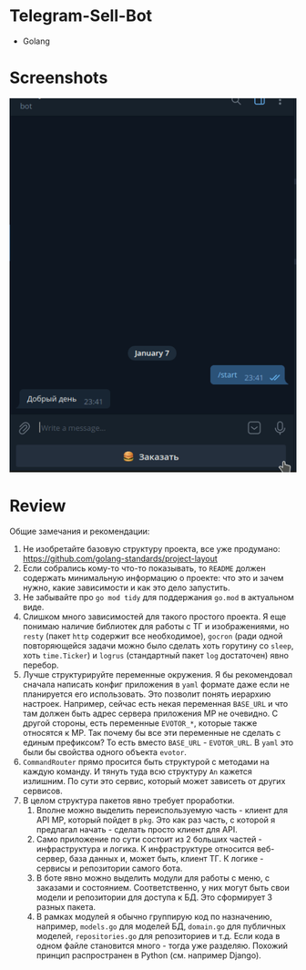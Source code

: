 # Telegram-Sell-Bot

- Golang

# Screenshots

<div align="center">
    <img src="project/screenshots/sell_bot.gif" width="600px"/> 
</div>

# Review

Общие замечания и рекомендации:

1. Не изобретайте базовую структуру проекта, все уже продумано: https://github.com/golang-standards/project-layout
2. Если собрались кому-то что-то показывать, то `README` должен содержать минимальную информацию о проекте: что это и зачем нужно, какие зависимости и как это дело запустить.
3. Не забывайте про `go mod tidy` для поддержания `go.mod` в актуальном виде.
4. Слишком много зависимостей для такого простого проекта. Я еще понимаю наличие библиотек для работы с ТГ и изображениями, но `resty` (пакет `http` содержит все необходимое), `gocron` (ради одной повторяющейся задачи можно было сделать хоть горутину со `sleep`, хоть `time.Ticker`) и `logrus` (стандартный пакет `log` достаточен) явно перебор.
5. Лучше структурируйте переменные окружения. Я бы рекомендовал сначала написать конфиг приложения в `yaml` формате даже если не планируется его использовать. Это позволит понять иерархию настроек. Например, сейчас есть некая переменная `BASE_URL` и что там должен быть адрес сервера приложения МР не очевидно. С другой стороны, есть переменные `EVOTOR_*`, которые также относятся к МР. Так почему бы все эти переменные не сделать с единым префиксом? То есть вместо `BASE_URL` - `EVOTOR_URL`. В `yaml` это были бы свойства одного объекта `evotor`.
6. `CommandRouter` прямо просится быть структурой с методами на каждую команду. И тянуть туда всю структуру `An` кажется излишним. По сути это сервис, который может зависеть от других сервисов.
7. В целом структура пакетов явно требует проработки.
    1. Вполне можно выделить переиспользуемую часть - клиент для API МР, который пойдет в `pkg`. Это как раз часть, с которой я предлагал начать - сделать просто клиент для API.
    2. Само приложение по сути состоит из 2 больших частей - инфраструктура и логика. К инфраструктуре относится веб-сервер, база данных и, может быть, клиент ТГ. К логике - сервисы и репозитории самого бота.
    3. В боте явно можно выделить модули для работы с меню, с заказами и состоянием. Соответственно, у них могут быть свои модели и репозитории для доступа к БД. Это сформирует 3 разных пакета.
    4. В рамках модулей я обычно группирую код по назначению, например, `models.go` для моделей БД, `domain.go` для публичных моделей, `repositories.go` для репозиториев и т.д. Если кода в одном файле становится много - тогда уже разделяю. Похожий принцип распространен в Python (см. например Django).